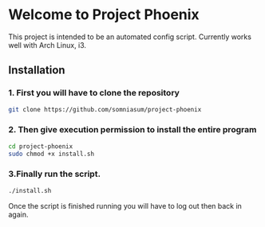  

# Welcome to Project Phoenix

This project is intended to be an automated config script. Currently works well with Arch Linux, i3.

## Installation

### 1. First you will have to clone the repository

```bash
git clone https://github.com/somniasum/project-phoenix
```

### 2. Then give execution permission to install the entire program
```bash
cd project-phoenix
sudo chmod +x install.sh
```
### 3.Finally run the script.
```bash
./install.sh
```

Once the script is finished running you will have to log out then back in again.

